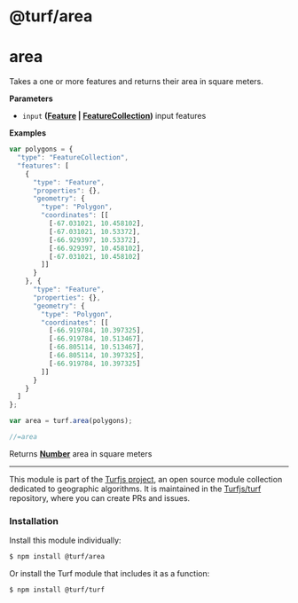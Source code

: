 # @turf/area

# area

Takes a one or more features and returns their area
in square meters.

**Parameters**

-   `input` **([Feature](http://geojson.org/geojson-spec.html#feature-objects) \| [FeatureCollection](http://geojson.org/geojson-spec.html#feature-collection-objects))** input features

**Examples**

```javascript
var polygons = {
  "type": "FeatureCollection",
  "features": [
    {
      "type": "Feature",
      "properties": {},
      "geometry": {
        "type": "Polygon",
        "coordinates": [[
          [-67.031021, 10.458102],
          [-67.031021, 10.53372],
          [-66.929397, 10.53372],
          [-66.929397, 10.458102],
          [-67.031021, 10.458102]
        ]]
      }
    }, {
      "type": "Feature",
      "properties": {},
      "geometry": {
        "type": "Polygon",
        "coordinates": [[
          [-66.919784, 10.397325],
          [-66.919784, 10.513467],
          [-66.805114, 10.513467],
          [-66.805114, 10.397325],
          [-66.919784, 10.397325]
        ]]
      }
    }
  ]
};

var area = turf.area(polygons);

//=area
```

Returns **[Number](https://developer.mozilla.org/en-US/docs/Web/JavaScript/Reference/Global_Objects/Number)** area in square meters

---

This module is part of the [Turfjs project](http://turfjs.org/), an open source
module collection dedicated to geographic algorithms. It is maintained in the
[Turfjs/turf](https://github.com/Turfjs/turf) repository, where you can create
PRs and issues.

### Installation

Install this module individually:

```sh
$ npm install @turf/area
```

Or install the Turf module that includes it as a function:

```sh
$ npm install @turf/turf
```
